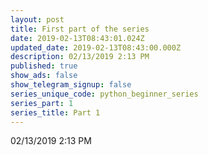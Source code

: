 ```yaml
---
layout: post
title: First part of the series
date: 2019-02-13T08:43:01.024Z
updated_date: 2019-02-13T08:43:00.000Z
description: 02/13/2019 2:13 PM
published: true
show_ads: false
show_telegram_signup: false
series_unique_code: python_beginner_series
series_part: 1
series_title: Part 1
---
```

02/13/2019 2:13 PM
